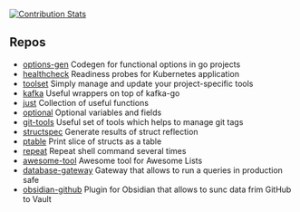 [![Contribution Stats](https://github-contribution-stats.vercel.app/api/?username=kazhuravlev)](https://github.com/kazhuravlev)

## Repos

- [options-gen](https://github.com/kazhuravlev/options-gen) Codegen for functional options in go projects
- [healthcheck](https://github.com/kazhuravlev/healthcheck) Readiness probes for Kubernetes application
- [toolset](https://github.com/kazhuravlev/toolset) Simply manage and update your project-specific tools
- [kafka](https://github.com/kazhuravlev/kafka) Useful wrappers on top of kafka-go
- [just](https://github.com/kazhuravlev/just) Collection of useful functions
- [optional](https://github.com/kazhuravlev/optional) Optional variables and fields
- [git-tools](https://github.com/kazhuravlev/git-tools) Useful set of tools which helps to manage git tags
- [structspec](https://github.com/kazhuravlev/structspec) Generate results of struct reflection
- [ptable](https://github.com/kazhuravlev/ptable) Print slice of structs as a table
- [repeat](https://github.com/kazhuravlev/repeat) Repeat shell command several times
- [awesome-tool](https://github.com/kazhuravlev/awesome-tool) Awesome tool for Awesome Lists
- [database-gateway](https://github.com/kazhuravlev/database-gateway) Gateway that allows to run a queries in production safe
- [obsidian-github](https://github.com/kazhuravlev/obsidian-github) Plugin for Obsidian that allows to sunc data frim GitHub to Vault